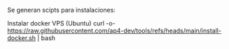 Se generan scipts para instalaciones:

Instalar docker VPS (Ubuntu)
curl -o- https://raw.githubusercontent.com/ap4-dev/tools/refs/heads/main/install-docker.sh | bash
